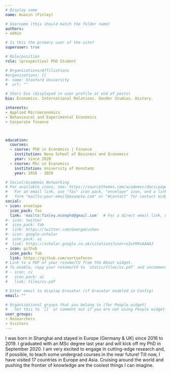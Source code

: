 ```yaml
---
# Display name
name: Huaxin (Finley)

# Username (this should match the folder name)
authors:
- admin

# Is this the primary user of the site?
superuser: true

# Role/position
role: (prospective) PhD Student

# Organizations/Affiliations
#organizations: []
#- name: Stanford University
#  url: ""

# Short bio (displayed in user profile at end of posts)
bio: Economics. International Relations. Gender Studies. History.

interests:
- Applied Microeconomics 
- Behavioural and Experimental Economics
- Corporate finance



education: 
  courses: 
  - course: PhD in Economics | Finance
    institution: Nova School of Business and Economics
    year: since 2020
  - course: MSc in Economics
    institution: University of Konstanz
    year: 2016 - 2019

# Social/Academic Networking
# For available icons, see: https://sourcethemes.com/academic/docs/page-builder/#icons
#   For an email link, use "fas" icon pack, "envelope" icon, and a link in the
#   form "mailto:your-email@example.com" or "#contact" for contact widget.
social:
- icon: envelope
  icon_pack: fas
  link: 'mailto:finley.econphd@gmail.com'  # For a direct email link, use "rookie.researcher@outlook.com".
#- icon: twitter
#  icon_pack: fab
#  link: https://twitter.com/GeorgeCushen
#- icon: google-scholar
#  icon_pack: ai
#  link: https://scholar.google.co.uk/citations?user=sIwtMXoAAAAJ
- icon: github
  icon_pack: fab
  link: https://github.com/sortsofecon
# Link to a PDF of your resume/CV from the About widget.
# To enable, copy your resume/CV to `static/files/cv.pdf` and uncomment the lines below.
# - icon: cv
#   icon_pack: ai
#   link: files/cv.pdf

# Enter email to display Gravatar (if Gravatar enabled in Config)
email: ""

# Organizational groups that you belong to (for People widget)
#   Set this to `[]` or comment out if you are not using People widget.
user_groups:
- Researchers
- Visitors
---
```


I was born in Shanghai and stayed in Europe (Germany & UK) since 2016 to 2019. I graduated with an MSc degree last year and will kick off my PhD in September 2020. I am very excited to engage in cutting-edge research and, if possible, to teach some undergrad courses in the near future! Till now, I have visited 17 countries in Europe and Asia. Cruising around the world and pushing the frontier of knowledge are the coolest things I can imagine.
